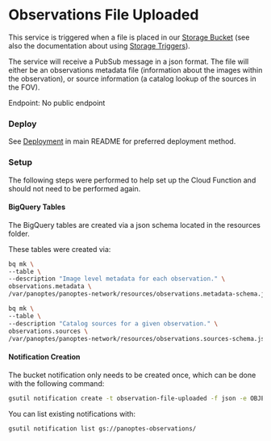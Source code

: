 Observations File Uploaded
==========================

This service is triggered  when a file is placed in our [Storage Bucket](https://cloud.google.com/storage/)
(see also the documentation about using [Storage Triggers](https://cloud.google.com/functions/docs/calling/storage)).

The service will receive a PubSub message in a json format. The file will either be
an observations metadata file (information about the images within the observation),
or source information (a catalog lookup of the sources in the FOV).

Endpoint: No public endpoint

### Deploy

See [Deployment](../README.md#deploy) in main README for preferred deployment method.

### Setup

The following steps were performed to help set up the Cloud Function and should not need
to be performed again.

#### BigQuery Tables

The BigQuery tables are created via a json schema located in the resources folder.

These tables were created via:

```bash
bq mk \
--table \
--description "Image level metadata for each observation." \
observations.metadata \
/var/panoptes/panoptes-network/resources/observations.metadata-schema.json

bq mk \
--table \
--description "Catalog sources for a given observation." \
observations.sources \
/var/panoptes/panoptes-network/resources/observations.sources-schema.json
```


#### Notification Creation

The bucket notification only needs to be created once, which can be done with the following command:

```sh
gsutil notification create -t observation-file-uploaded -f json -e OBJECT_FINALIZE gs://panoptes-observations/
```

You can list existing notifications with:

```sh
gsutil notification list gs://panoptes-observations/
```
